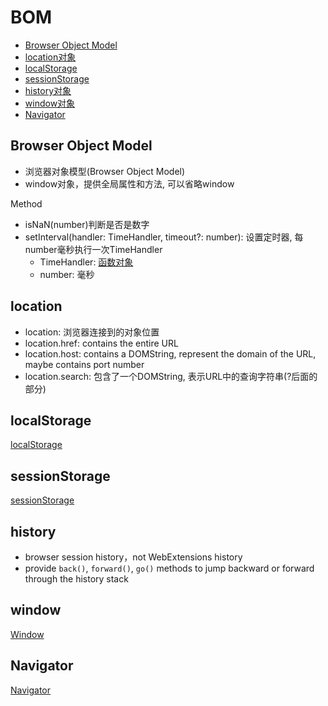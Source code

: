 # BOM

- [Browser Object Model](#browser-object-model)
- [location对象](#location)
- [localStorage](#localstorage)
- [sessionStorage](#sessionstorage)
- [history对象](#history对象)
- [window对象](#window对象)
- [Navigator](#navigator)

## Browser Object Model

- 浏览器对象模型(Browser Object Model)
- window对象，提供全局属性和方法, 可以省略window

Method

- isNaN(number)判断是否是数字
- setInterval(handler: TimeHandler, timeout?: number): 设置定时器, 每number毫秒执行一次TimeHandler
  - TimeHandler: [函数对象](javascript-function.md)
  - number: 毫秒

## location

- location: 浏览器连接到的对象位置
- location.href: contains the entire URL
- location.host: contains a DOMString, represent the domain of the URL, maybe contains port number
- location.search: 包含了一个DOMString, 表示URL中的查询字符串(?后面的部分)

## localStorage

[localStorage](javascript-bom-localstorage.md)

## sessionStorage

[sessionStorage](javascript-bom-sessionstorage.md)

## history

- browser session history，not WebExtensions history
- provide `back()`, `forward()`, `go()` methods to jump backward or forward through the history stack

## window

[Window](javascript-bom-window.md)

## Navigator

[Navigator](javascript-bom-navigator.md)
